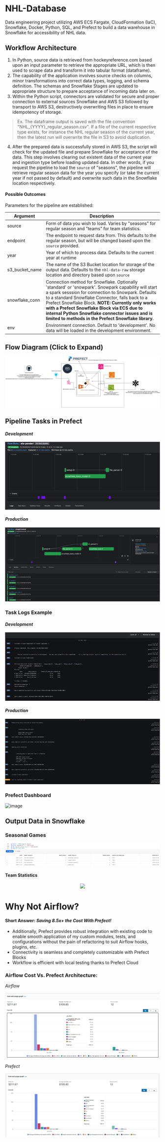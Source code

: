 # NHL-Database
Data engineering project utilizing AWS ECS Fargate, CloudFormation (IaC), Snowflake, Docker, Python, SQL, and Prefect to build a data warehouse in Snowflake for accessibility of NHL data. 

## Workflow Architecture
1. In Python, source data is retrieved from hockeyreference.com based upon an input parameter to retrieve the appropriate URL, which is then used to scrape data and transform it into tabular format (dataframe).
2. The capability of the application involves source checks on columns, minor transformations into correct data types, logging, and schema definition. The schemas and Snowflake Stages are updated to appropriate structure to prepare acceptance of incoming data later on.
3. Within the Python script, connectors are validated for secure and proper connection to external sources Snowflake and AWS S3 followed by transport to AWS S3, destructively overwriting files in place to ensure idempotency of storage. 
  > Ex. The dataframe output is saved with the file convention "NHL_{YYYY}_regular_season.csv". If a file of the current respective type exists, for instance the NHL regular season of the current year, then the latest run will overwrite the file in S3 to avoid duplication.
4. After the prepared data is successfully stored in AWS S3, the script will check for the updated file and prepare Snowflake for acceptance of the data. This step involves clearing out existent data of the current year and ingestion type before loading updated data. In other words, if you request the pipeline to load the `source` of "seasons", the pipeline will retrieve regular season data for the year you specify (or take the current year if not passed by default) and overwrite such data in the Snowflake location respectively.

#### Possible Outcomes

Parameters for the pipeline are established:

| Argument | Description |
| -------- | ----------- |
| source   | Form of data you wish to load. Varies by "seasons" for regular season and "teams" for team statistics. |
| endpoint | The endpoint to request data from. This defaults to the regular season, but will be changed based upon the `source` provided. | 
| year | Year of which to process data. Defaults to the current year at runtime |
| s3_bucket_name | The name of the S3 Bucket location for storage of the output data. Defaults to the `nhl-data-raw` storage location and directory based upon `source` | 
| snowflake_conn | Connection method for Snowflake. Optionally 'standard' or 'snowpark'. Snowpark capability will start a spark sesssion for connection to Snowpark. Defaults to a standard Snowflake Connector, falls back to a Prefect Snowflake Block. **NOTE: Currently only works with a Prefect Snowflake Block via ECS due to internal Python Snowflake connector issues and is limited to methods in the Prefect Snowflake library.** |
| env | Environment connection. Default to 'development'. No data will be loaded in the development environment. |


## Flow Diagram (Click to Expand)
<p align="center">
  <img src="/images/nhl_flow_diagram.png" />
</p>


## Pipeline Tasks in Prefect
 #### _Development_
 <p align="center">
  <img src="/images/prefectdev.png" />
 </p>

 #### _Production_
<p align="center">
  <img src="/images/task_runs.png" />
</p>

### Task Logs Example
 #### _Development_
<p align="center">
  <img src="/images/prefectdevlogs.png" />
</p>
 
 #### _Production_
<p align="center">
  <img src="/images/prefect_logging.png" />
</p>

### Prefect Dashboard

![image](https://github.com/RyanSchraeder/NHL-Database/assets/30241666/00f739ae-cb1f-4c70-9b35-2b3c71e7d288)


## Output Data in Snowflake 

### Seasonal Games
<p align="center">
  <img src="/images/snowflake_regular_season.png" />
</p>

#### Team Statistics
<p align="center">
  <img src="/images/" />
</p>

# Why Not Airflow? 

#### Short Answer: *Saving 8.5x+ the Cost With Prefect!*
- Additionally, Prefect provides robust integration with existing code to enable smooth application of my custom modules, tests, and configurations without the pain of refactoring to suit Airflow hooks, plugins, etc. 
- Connectivity is seamless and completely customizable with Prefect Blocks
- Workflow is efficient with local testing thanks to Prefect Cloud


### Airflow Cost Vs. Prefect Architecture:

_Airflow_

<p align="center">
  <img src="/images/with_airflow.png" />
</p>

_Prefect_

<p align="center">
  <img src="/images/no_airflow.png" />
</p>
